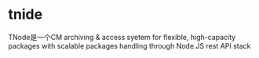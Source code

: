# tnide
TNode是一个CM archiving &amp; access syetem for flexible, high-capacity packages with scalable packages handling through Node.JS rest API stack

